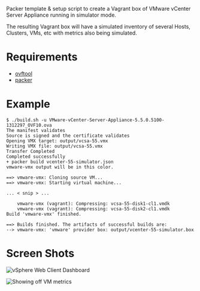 Packer template & setup script to create a Vagrant box of VMware
vCenter Server Appliance running in simulator mode.

The resulting Vagrant box will have a simulated inventory of
several Hosts, Clusters, VMs, etc with metrics also being simulated.


Requirements
============

* [ovftool](https://my.vmware.com/web/vmware/details?productId=352&downloadGroup=OVFTOOL350)
* [packer](http://www.packer.io)

Example
=======

```
$ ./build.sh -u VMware-vCenter-Server-Appliance-5.5.0.5100-1312297_OVF10.ova
The manifest validates
Source is signed and the certificate validates
Opening VMX target: output/vcsa-55.vmx
Writing VMX file: output/vcsa-55.vmx
Transfer Completed                    
Completed successfully
+ packer build vcenter-55-simulator.json
vmware-vmx output will be in this color.

==> vmware-vmx: Cloning source VM...
==> vmware-vmx: Starting virtual machine...

... < snip > ...

    vmware-vmx (vagrant): Compressing: vcsa-55-disk1-cl1.vmdk
    vmware-vmx (vagrant): Compressing: vcsa-55-disk2-cl1.vmdk
Build 'vmware-vmx' finished.

==> Builds finished. The artifacts of successful builds are:
--> vmware-vmx: 'vmware' provider box: output/vcenter-55-simulator.box
```

Screen Shots
============

![vSphere Web Client Dashboard](https://github.com/tehranian/vagrant-vcenter-simulator/raw/master/screenshots/dashboard.png)

![Showing off VM metrics](https://github.com/tehranian/vagrant-vcenter-simulator/raw/master/screenshots/metrics.png)
